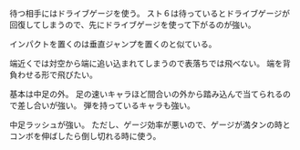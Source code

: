 待つ相手にはドライブゲージを使う。
スト６は待っているとドライブゲージが回復してしまうので、先にドライブゲージを使って下がるのが強い。

インパクトを置くのは垂直ジャンプを置くのと似ている。

端近くでは対空から端に追い込まれてしまうので表落ちでは飛べない。
端を背負わせる形で飛びたい。

基本は中足の外。
足の速いキャラほど間合いの外から踏み込んで当てられるので差し合いが強い。
弾を持っているキャラも強い。

中足ラッシュが強い。
ただし、ゲージ効率が悪いので、ゲージが満タンの時とコンボを伸ばしたら倒し切れる時に使う。
